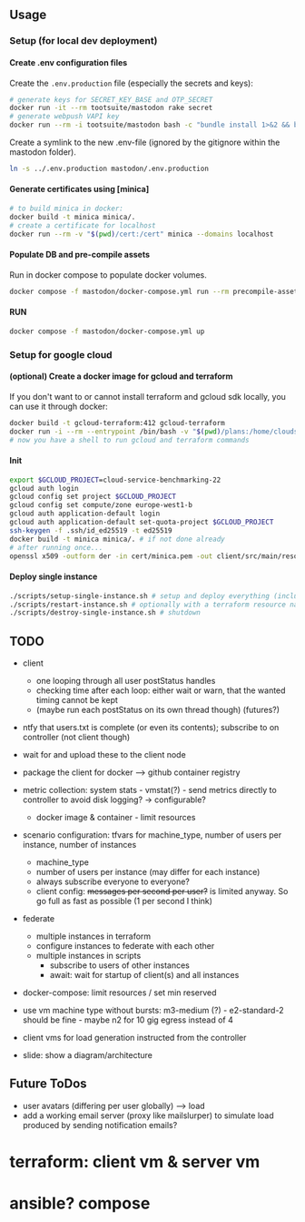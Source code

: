 ## Usage

### Setup (for local dev deployment)

#### Create .env configuration files

Create the `.env.production` file (especially the secrets and keys):

```sh
# generate keys for SECRET_KEY_BASE and OTP_SECRET
docker run -it --rm tootsuite/mastodon rake secret
# generate webpush VAPI key
docker run --rm -i tootsuite/mastodon bash -c "bundle install 1>&2 && bundle exec rake mastodon:webpush:generate_vapid_key"
```

Create a symlink to the new .env-file (ignored by the gitignore within the mastodon folder).

```sh
ln -s ../.env.production mastodon/.env.production
```

#### Generate certificates using [minica]

```sh
# to build minica in docker:
docker build -t minica minica/.
# create a certificate for localhost
docker run --rm -v "$(pwd)/cert:/cert" minica --domains localhost
```

#### Populate DB and pre-compile assets

Run in docker compose to populate docker volumes.

```sh
docker compose -f mastodon/docker-compose.yml run --rm precompile-assets db-migrate
```

#### RUN

```sh
docker compose -f mastodon/docker-compose.yml up
```

### Setup for google cloud

#### (optional) Create a docker image for gcloud and terraform

If you don't want to or cannot install terraform and gcloud sdk locally, you can use it through docker:

```sh
docker build -t gcloud-terraform:412 gcloud-terraform
docker run -i --rm --entrypoint /bin/bash -v "$(pwd)/plans:/home/cloudsdk/plans" -v gcloud-config-personal:/home/cloudsdk/.config -v gcloud-config-root:/root/.config --name gcloud-terraform -w /home/cloudsdk/plans gcloud-terraform:412
# now you have a shell to run gcloud and terraform commands
```

#### Init

```sh
export $GCLOUD_PROJECT=cloud-service-benchmarking-22
gcloud auth login
gcloud config set project $GCLOUD_PROJECT
gcloud config set compute/zone europe-west1-b
gcloud auth application-default login
gcloud auth application-default set-quota-project $GCLOUD_PROJECT
ssh-keygen -f .ssh/id_ed25519 -t ed25519
docker build -t minica minica/. # if not done already
# after running once...
openssl x509 -outform der -in cert/minica.pem -out client/src/main/resources/minica.der

```

#### Deploy single instance

```sh
./scripts/setup-single-instance.sh # setup and deploy everything (including certs)
./scripts/restart-instance.sh # optionally with a terraform resource name to be restarted (default: "instance controller")
./scripts/destroy-single-instance.sh # shutdown
```

## TODO
- client
  - one looping through all user postStatus handles
  - checking time after each loop: either wait or warn, that the wanted timing cannot be kept
  - (maybe run each postStatus on its own thread though) (futures?)
- ntfy that users.txt is complete (or even its contents); subscribe to on controller (not client though)
- wait for and upload these to the client node
- package the client for docker --> github container registry
- metric collection: system stats - vmstat(?) - send metrics directly to controller to avoid disk logging? -> configurable?
  - docker image & container - limit resources
- scenario configuration: tfvars for machine_type, number of users per instance, number of instances
  - machine_type
  - number of users per instance (may differ for each instance)
  - always subscribe everyone to everyone?
  - client config: ~~messages per second per user?~~ is limited anyway. So go full as fast as possible (1 per second I think)
- federate
  - multiple instances in terraform
  - configure instances to federate with each other
  - multiple instances in scripts
    - subscribe to users of other instances
    - await: wait for startup of client(s) and all instances
- docker-compose: limit resources / set min reserved


- use vm machine type without bursts: m3-medium (?) - e2-standard-2 should be fine - maybe n2 for 10 gig egress instead of 4
- client vms for load generation instructed from the controller

- slide: show a diagram/architecture

## Future ToDos

- user avatars (differing per user globally) --> load
- add a working email server (proxy like mailslurper) to simulate load produced by sending notification emails?

# terraform: client vm & server vm

# ansible? compose
